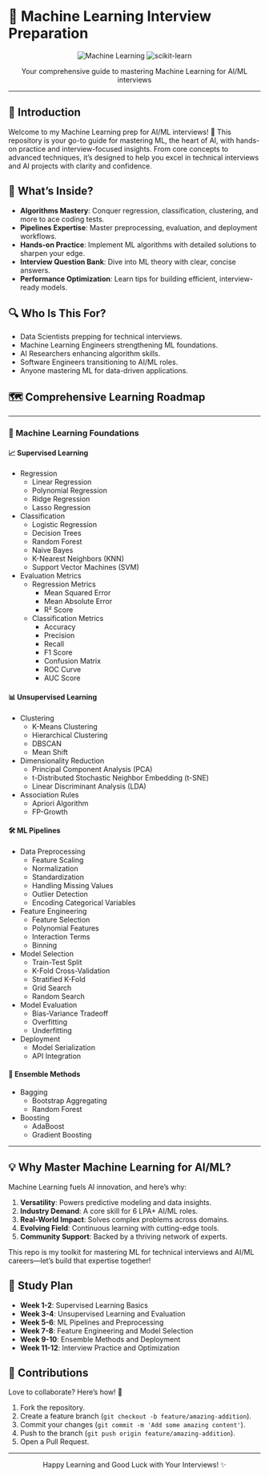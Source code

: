 # 🤖 Machine Learning Interview Preparation

<div align="center">
  <img src="https://img.shields.io/badge/Machine%20Learning-FF6F61?style=for-the-badge&logo=scikit-learn&logoColor=white" alt="Machine Learning" />
  <img src="https://img.shields.io/badge/scikit--learn-F7931E?style=for-the-badge&logo=scikit-learn&logoColor=white" alt="scikit-learn" />
</div>

<p align="center">Your comprehensive guide to mastering Machine Learning for AI/ML interviews</p>

---

## 📖 Introduction

Welcome to my Machine Learning prep for AI/ML interviews! 🚀 This repository is your go-to guide for mastering ML, the heart of AI, with hands-on practice and interview-focused insights. From core concepts to advanced techniques, it’s designed to help you excel in technical interviews and AI projects with clarity and confidence.

## 🌟 What’s Inside?

- **Algorithms Mastery**: Conquer regression, classification, clustering, and more to ace coding tests.
- **Pipelines Expertise**: Master preprocessing, evaluation, and deployment workflows.
- **Hands-on Practice**: Implement ML algorithms with detailed solutions to sharpen your edge.
- **Interview Question Bank**: Dive into ML theory with clear, concise answers.
- **Performance Optimization**: Learn tips for building efficient, interview-ready models.

## 🔍 Who Is This For?

- Data Scientists prepping for technical interviews.
- Machine Learning Engineers strengthening ML foundations.
- AI Researchers enhancing algorithm skills.
- Software Engineers transitioning to AI/ML roles.
- Anyone mastering ML for data-driven applications.

## 🗺️ Comprehensive Learning Roadmap

---

### 🤖 Machine Learning Foundations

#### 📈 Supervised Learning
- Regression
  - Linear Regression
  - Polynomial Regression
  - Ridge Regression
  - Lasso Regression
- Classification
  - Logistic Regression
  - Decision Trees
  - Random Forest
  - Naive Bayes
  - K-Nearest Neighbors (KNN)
  - Support Vector Machines (SVM)
- Evaluation Metrics
  - Regression Metrics
      - Mean Squared Error
      - Mean Absolute Error
      - R² Score
  - Classification Metrics 
      - Accuracy
      - Precision
      - Recall
      - F1 Score
      - Confusion Matrix
      - ROC Curve
      - AUC Score

#### 📊 Unsupervised Learning
- Clustering
  - K-Means Clustering
  - Hierarchical Clustering
  - DBSCAN
  - Mean Shift
- Dimensionality Reduction
  - Principal Component Analysis (PCA)
  - t-Distributed Stochastic Neighbor Embedding (t-SNE)
  - Linear Discriminant Analysis (LDA)
- Association Rules
  - Apriori Algorithm
  - FP-Growth

#### 🛠️ ML Pipelines
- Data Preprocessing
  - Feature Scaling
  - Normalization
  - Standardization
  - Handling Missing Values
  - Outlier Detection
  - Encoding Categorical Variables
- Feature Engineering
  - Feature Selection
  - Polynomial Features
  - Interaction Terms
  - Binning
- Model Selection
  - Train-Test Split
  - K-Fold Cross-Validation
  - Stratified K-Fold
  - Grid Search
  - Random Search
- Model Evaluation
  - Bias-Variance Tradeoff
  - Overfitting
  - Underfitting
- Deployment
  - Model Serialization
  - API Integration

#### 🎯 Ensemble Methods
- Bagging
  - Bootstrap Aggregating
  - Random Forest
- Boosting
  - AdaBoost
  - Gradient Boosting

---

## 💡 Why Master Machine Learning for AI/ML?

Machine Learning fuels AI innovation, and here’s why:
1. **Versatility**: Powers predictive modeling and data insights.
2. **Industry Demand**: A core skill for 6 LPA+ AI/ML roles.
3. **Real-World Impact**: Solves complex problems across domains.
4. **Evolving Field**: Continuous learning with cutting-edge tools.
5. **Community Support**: Backed by a thriving network of experts.

This repo is my toolkit for mastering ML for technical interviews and AI/ML careers—let’s build that expertise together!

## 📆 Study Plan

- **Week 1-2**: Supervised Learning Basics
- **Week 3-4**: Unsupervised Learning and Evaluation
- **Week 5-6**: ML Pipelines and Preprocessing
- **Week 7-8**: Feature Engineering and Model Selection
- **Week 9-10**: Ensemble Methods and Deployment
- **Week 11-12**: Interview Practice and Optimization    

## 🤝 Contributions

Love to collaborate? Here’s how! 🌟
1. Fork the repository.
2. Create a feature branch (`git checkout -b feature/amazing-addition`).
3. Commit your changes (`git commit -m 'Add some amazing content'`).
4. Push to the branch (`git push origin feature/amazing-addition`).
5. Open a Pull Request.

---

<div align="center">
  <p>Happy Learning and Good Luck with Your Interviews! ✨</p>
</div>